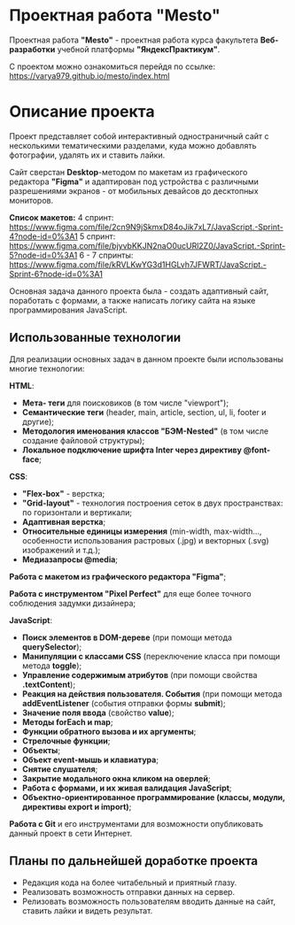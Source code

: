 # Проектная работа "Mesto"

Проектная работа **"Mesto"** - проектная работа курса факультета **Веб-разработки** учебной платформы **"ЯндексПрактикум"**.

С проектом можно ознакомиться перейдя по ссылке: https://varya979.github.io/mesto/index.html

# Описание проекта

Проект представляет собой интерактивный одностраничный сайт с несколькими тематическими разделами, куда можно добавлять фотографии, удалять их и ставить лайки.


Сайт сверстан **Desktop**-методом по макетам из  графического редактора **"Figma"**  и адаптирован под устройства с различными разрешениями экранов - от мобильных девайсов до десктопных мониторов.

**Список макетов:**
4 спринт: https://www.figma.com/file/2cn9N9jSkmxD84oJik7xL7/JavaScript.-Sprint-4?node-id=0%3A1
5 спринт: https://www.figma.com/file/bjyvbKKJN2naO0ucURl2Z0/JavaScript.-Sprint-5?node-id=0%3A1
6 - 7 спринты: https://www.figma.com/file/kRVLKwYG3d1HGLvh7JFWRT/JavaScript.-Sprint-6?node-id=0%3A1

Основная задача данного проекта была - создать адаптивный сайт, поработать с формами, а также написать логику сайта на языке программирования JavaScript.

## Использованные технологии

Для реализации основных задач в данном проекте были использованы многие технологии:

**HTML**:
 - **Мета- теги** для поисковиков (в том числе "viewport");
 - **Семантические теги** (header, main, article, section, ul, li, footer и другие);
 - **Методология именования классов  "БЭМ-Nested"** (в том числе создание файловой структуры);
 - **Локальное подключение шрифта Inter через директиву @font-face**;

**CSS**:
 - **"Flex-box"** - верстка;
 - **"Grid-layout"** - технология построения сеток в двух пространствах: по горизонтали и вертикали;
 - **Адаптивная верстка**;
 - **Относительные единицы измерения** (min-width, max-width..., особенности использования растровых (.jpg) и векторных (.svg) изображений и т.д.);
 - **Медиазапросы @media**;

**Работа с макетом из графического редактора "Figma"**;

**Работа с инструментом "Pixel Perfect"** для еще более точного соблюдения задумки дизайнера;

**JavaScript**:
 - **Поиск элементов в DOM-дереве** (при помощи метода **querySelector**);
 - **Манипуляции с классами CSS** (переключение класса при помощи метода **toggle**);
 - **Управление содержимым атрибутов** (при помощи свойства **.textContent**);
 - **Реакция на действия пользователя. События** (при помощи метода **addEventListener** (события отправки формы **submit**);
 - **Значение поля ввода** (свойство  **value**);
 - **Методы forEach и map**;
 - **Функции обратного вызова и их аргументы**;
 - **Стрелочные функции**;
 - **Объекты**;
 - **Объект event-мышь и клавиатура**;
 - **Снятие слушателя**;
 - **Закрытие модального окна кликом на оверлей**;
 - **Работа с формами, и их живая валидация JavaScript**;
 - **Объектно-ориентированное программирование (классы, модули, директивы export и import)**;


**Работа с Git** и его инструментами для возможности опубликовать данный проект в сети Интернет.

## Планы по дальнейшей доработке проекта

 - Редакция кода на более читабельный и приятный глазу.
 - Реализовать возможность отправки данных на сервер.
 - Релизовать возможность пользователям вводить данные на сайт, ставить лайки и видеть результат.
